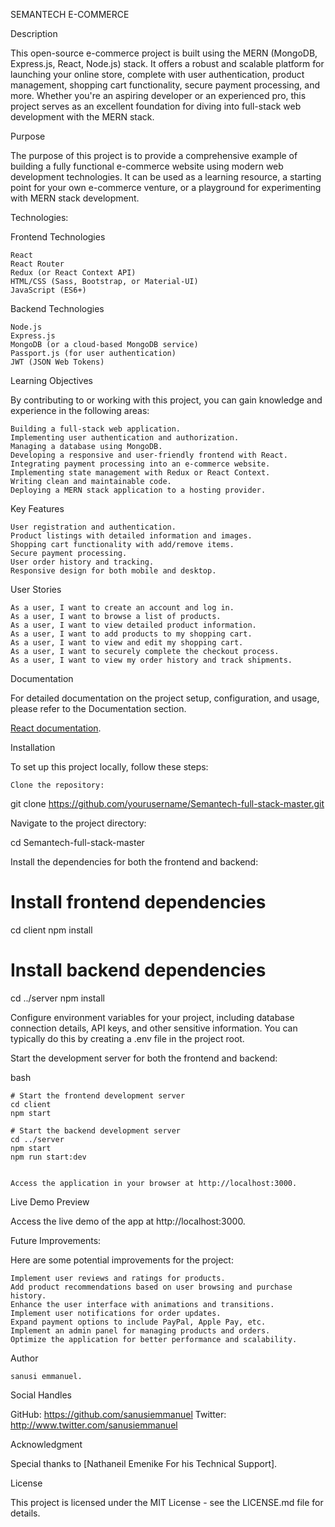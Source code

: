 SEMANTECH E-COMMERCE





Description

This open-source e-commerce project is built using the MERN (MongoDB, Express.js, React, Node.js) stack. It offers a robust and scalable platform for launching your online store, complete with user authentication, product management, shopping cart functionality, secure payment processing, and more. Whether you're an aspiring developer or an experienced pro, this project serves as an excellent foundation for diving into full-stack web development with the MERN stack.


Purpose

The purpose of this project is to provide a comprehensive example of building a fully functional e-commerce website using modern web development technologies. It can be used as a learning resource, a starting point for your own e-commerce venture, or a playground for experimenting with MERN stack development.


Technologies:

Frontend Technologies

    React
    React Router
    Redux (or React Context API)
    HTML/CSS (Sass, Bootstrap, or Material-UI)
    JavaScript (ES6+)
    



Backend Technologies

    Node.js
    Express.js
    MongoDB (or a cloud-based MongoDB service)
    Passport.js (for user authentication)
    JWT (JSON Web Tokens)
    



Learning Objectives

By contributing to or working with this project, you can gain knowledge and experience in the following areas:

    Building a full-stack web application.
    Implementing user authentication and authorization.
    Managing a database using MongoDB.
    Developing a responsive and user-friendly frontend with React.
    Integrating payment processing into an e-commerce website.
    Implementing state management with Redux or React Context.
    Writing clean and maintainable code.
    Deploying a MERN stack application to a hosting provider.



Key Features

    User registration and authentication.
    Product listings with detailed information and images.
    Shopping cart functionality with add/remove items.
    Secure payment processing.
    User order history and tracking.
    Responsive design for both mobile and desktop.



User Stories

    As a user, I want to create an account and log in.
    As a user, I want to browse a list of products.
    As a user, I want to view detailed product information.
    As a user, I want to add products to my shopping cart.
    As a user, I want to view and edit my shopping cart.
    As a user, I want to securely complete the checkout process.
    As a user, I want to view my order history and track shipments.



Documentation

For detailed documentation on the project setup, configuration, and usage, please refer to the Documentation section.

[React documentation](https://reactjs.org/).



Installation

To set up this project locally, follow these steps:


    Clone the repository:

    

git clone https://github.com/yourusername/Semantech-full-stack-master.git

Navigate to the project directory:



cd Semantech-full-stack-master

Install the dependencies for both the frontend and backend:



# Install frontend dependencies
cd client
npm install


# Install backend dependencies
cd ../server
npm install

Configure environment variables for your project, including database connection details, API keys, and other sensitive information. You can typically do this by creating a .env file in the project root.


Start the development server for both the frontend and backend:

bash

    # Start the frontend development server
    cd client
    npm start

    # Start the backend development server
    cd ../server
    npm start
    npm run start:dev


    Access the application in your browser at http://localhost:3000.



Live Demo Preview


Access the live demo of the app at http://localhost:3000.



Future Improvements:

Here are some potential improvements for the project:

    Implement user reviews and ratings for products.
    Add product recommendations based on user browsing and purchase history.
    Enhance the user interface with animations and transitions.
    Implement user notifications for order updates.
    Expand payment options to include PayPal, Apple Pay, etc.
    Implement an admin panel for managing products and orders.
    Optimize the application for better performance and scalability.



Author

    sanusi emmanuel.

Social Handles

GitHub: https://github.com/sanusiemmanuel
Twitter: http://www.twitter.com/sanusiemmanuel



Acknowledgment

Special thanks to [Nathaneil Emenike For his Technical Support].



License

This project is licensed under the MIT License - see the LICENSE.md file for details.




